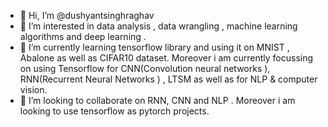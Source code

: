 - 👋 Hi, I’m @dushyantsinghraghav
- 👀 I’m interested in data analysis , data wrangling , machine learning algorithms and deep learning .
- 🌱 I’m currently learning tensorflow library and using it on MNIST , Abalone  as well as CIFAR10  dataset. Moreover i am currently focussing on using Tensorflow for 
      CNN(Convolution neural networks ), RNN(Recurrent Neural Networks ) , LTSM as well as for NLP & computer vision.
- 💞️ I’m looking to collaborate on  RNN, CNN and NLP . Moreover i am looking to use tensorflow as pytorch projects.


<!---
dushyantsinghraghav/dushyantsinghraghav is a ✨ special ✨ repository because its `README.md` (this file) appears on your GitHub profile.
You can click the Preview link to take a look at your changes.
--->
